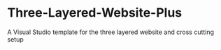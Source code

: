 # Three-Layered-Website-Plus
A Visual Studio template for the three layered website and cross cutting setup
